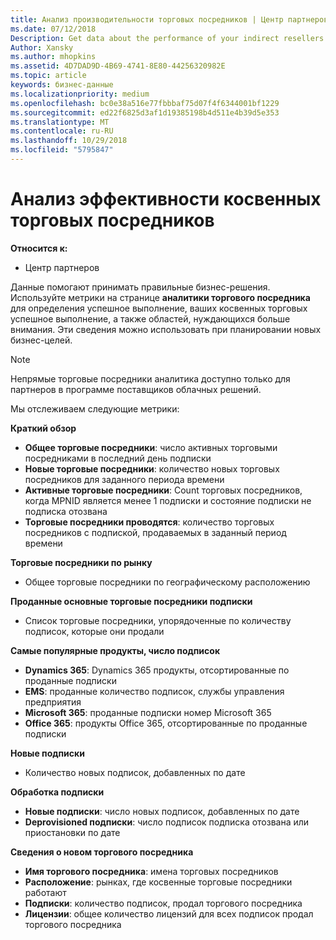 ```yaml
---
title: Анализ производительности торговых посредников | Центр партнеров
ms.date: 07/12/2018
Description: Get data about the performance of your indirect resellers.
Author: Xansky
ms.author: mhopkins
ms.assetid: 4D7DAD9D-4B69-4741-8E80-44256320982E
ms.topic: article
keywords: бизнес-данные
ms.localizationpriority: medium
ms.openlocfilehash: bc0e38a516e77fbbbaf75d07f4f6344001bf1229
ms.sourcegitcommit: ed22f6825d3af1d19385198b4d511e4b39d5e353
ms.translationtype: MT
ms.contentlocale: ru-RU
ms.lasthandoff: 10/29/2018
ms.locfileid: "5795847"
---
```

# <a name="analyze-indirect-resellers-performance"></a>Анализ эффективности косвенных торговых посредников 

**Относится к:**
- Центр партнеров

Данные помогают принимать правильные бизнес-решения. Используйте метрики на странице **аналитики торгового посредника** для определения успешное выполнение, ваших косвенных торговых успешное выполнение, а также областей, нуждающихся больше внимания. Эти сведения можно использовать при планировании новых бизнес-целей.

> [!NOTE]
> Непрямые торговые посредники аналитика доступно только для партнеров в программе поставщиков облачных решений.

Мы отслеживаем следующие метрики:

**Краткий обзор**  
 - **Общее торговые посредники**: число активных торговыми посредниками в последний день подписки  
 - **Новые торговые посредники**: количество новых торговых посредников для заданного периода времени  
 - **Активные торговые посредники**: Count торговых посредников, когда MPNID является менее 1 подписки и состояние подписки не подписка отозвана  
 - **Торговые посредники проводятся**: количество торговых посредников с подпиской, продаваемых в заданный период времени  

**Торговые посредники по рынку**  
 - Общее торговые посредники по географическому расположению  

**Проданные основные торговые посредники подписки**
 - Список торговые посредники, упорядоченные по количеству подписок, которые они продали  

**Самые популярные продукты, число подписок**  
 - **Dynamics 365**: Dynamics 365 продукты, отсортированные по проданные подписки  
 - **EMS**: проданные количество подписок, службы управления предприятия  
 - **Microsoft 365**: проданные подписки номер Microsoft 365  
 - **Office 365**: продукты Office 365, отсортированные по проданные подписки  

**Новые подписки**  
 - Количество новых подписок, добавленных по дате  

**Обработка подписки**  
 - **Новые подписки**: число новых подписок, добавленных по дате  
 - **Deprovisioned подписки**: число подписок подписка отозвана или приостановки по дате  

**Сведения о новом торгового посредника**  
 - **Имя торгового посредника**: имена торговых посредников  
 - **Расположение**: рынках, где косвенные торговые посредники работают  
 - **Подписки**: количество подписок, продал торгового посредника  
 - **Лицензии**: общее количество лицензий для всех подписок продал торгового посредника  
  
  